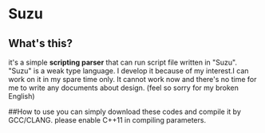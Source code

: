 # Suzu
## What's this?
it's a simple **scripting parser** that can run script file written in "Suzu".
"Suzu" is a weak type language.
I develop it because of my interest.I can work on it in my spare time only.
It cannot work now and there's no time for me to write any documents about design.
(feel so sorry for my broken English)

##How to use
you can simply download these codes and compile it by GCC/CLANG.
please enable C++11 in compiling parameters.


